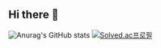 ## Hi there 👋

![Anurag's GitHub stats](https://github-readme-stats.vercel.app/api?username=inhyeok-jeong&show_icons=true&theme=dark)
[![Solved.ac프로필](http://mazassumnida.wtf/api/v2/generate_badge?boj=jih7368)](https://solved.ac/jih7368)
